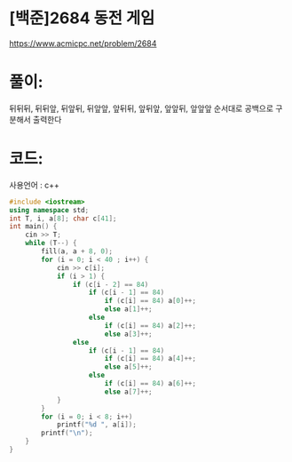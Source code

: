 # [백준]2684 동전 게임

https://www.acmicpc.net/problem/2684

# 풀이:

뒤뒤뒤, 뒤뒤앞, 뒤앞뒤, 뒤앞앞, 앞뒤뒤, 앞뒤앞, 앞앞뒤, 앞앞앞 순서대로 공백으로 구분해서 출력한다



# **코드:** 

사용언어 : c++	
```c++
#include <iostream>
using namespace std;
int T, i, a[8]; char c[41];
int main() {
	cin >> T;
	while (T--) {
		fill(a, a + 8, 0);
		for (i = 0; i < 40 ; i++) {
			cin >> c[i];
			if (i > 1) {
				if (c[i - 2] == 84)
					if (c[i - 1] == 84)
						if (c[i] == 84)	a[0]++;
						else a[1]++;
					else
						if (c[i] == 84)	a[2]++;
						else a[3]++;
				else
					if (c[i - 1] == 84)
						if (c[i] == 84)	a[4]++;
						else a[5]++;
					else
						if (c[i] == 84)	a[6]++;
						else a[7]++;
			}
		}
		for (i = 0; i < 8; i++)
			printf("%d ", a[i]);
		printf("\n");
	}
}
```

